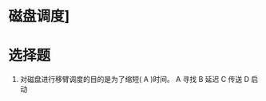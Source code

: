 # 磁盘调度]

# 选择题

1. 对磁盘进行移臂调度的目的是为了缩短(     A )时间。
    A 寻找            B 延迟             C 传送                D 启动
